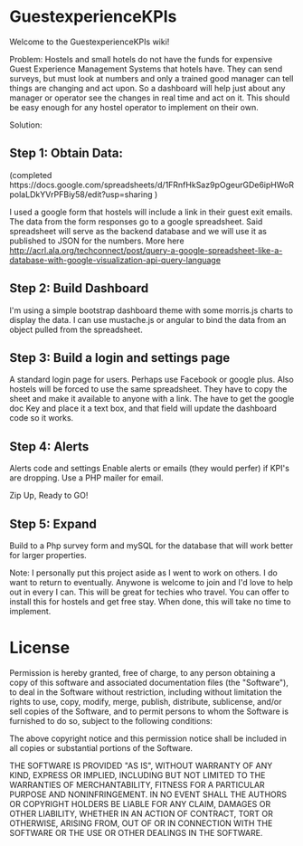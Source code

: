 # GuestexperienceKPIs

Welcome to the GuestexperienceKPIs wiki!

Problem: Hostels and small hotels do not have the funds for expensive Guest Experience Management Systems that hotels have. They can send surveys, but must look at numbers and only a trained good manager can tell things are changing and act upon. So a dashboard will help just about any manager or operator see the changes in real time and act on it. This should be easy enough for any hostel operator to implement on their own.

Solution:

<h2>Step 1: Obtain Data:</h2> (completed https://docs.google.com/spreadsheets/d/1FRnfHkSaz9pOgeurGDe6ipHWoRpolaLDkYVrPFBiy58/edit?usp=sharing )

I used a google form that hostels will include a link in their guest exit emails. The data from the form responses go to a google spreadsheet. Said spreadsheet will serve as the backend database and we will use it as published to JSON for the numbers. More here http://acrl.ala.org/techconnect/post/query-a-google-spreadsheet-like-a-database-with-google-visualization-api-query-language

<h2>Step 2: Build Dashboard</h2>

I'm using a simple bootstrap dashboard theme with some morris.js charts to display the data. I can use mustache.js or angular to bind the data from an object pulled from the spreadsheet.

<h2>Step 3: Build a login and settings page</h2>

A standard login page for users. Perhaps use Facebook or google plus. Also hostels will be forced to use the same spreadsheet. They have to copy the sheet and make it available to anyone with a link. The have to get the google doc Key and place it a text box, and that field will update the dashboard code so it works.

<h2>Step 4: Alerts</h2>
Alerts code and settings Enable alerts or emails (they would perfer) if KPI's are dropping. Use a PHP mailer for email.

Zip Up, Ready to GO!

<h2>Step 5: Expand</h2>
Build to a Php survey form and mySQL for the database that will work better for larger properties.

Note: I personally put this project aside as I went to work on others. I do want to return to eventually. Anywone is welcome to join and I'd love to help out in every I can. This will be great for techies who travel. You can offer to install this for hostels and get free stay. When done, this will take no time to implement.

<h1>License</h1>

Permission is hereby granted, free of charge, to any person obtaining a copy of this software and associated documentation files (the "Software"), to deal in the Software without restriction, including without limitation the rights to use, copy, modify, merge, publish, distribute, sublicense, and/or sell copies of the Software, and to permit persons to whom the Software is furnished to do so, subject to the following conditions:

The above copyright notice and this permission notice shall be included in all copies or substantial portions of the Software.

THE SOFTWARE IS PROVIDED "AS IS", WITHOUT WARRANTY OF ANY KIND, EXPRESS OR IMPLIED, INCLUDING BUT NOT LIMITED TO THE WARRANTIES OF MERCHANTABILITY, FITNESS FOR A PARTICULAR PURPOSE AND NONINFRINGEMENT. IN NO EVENT SHALL THE AUTHORS OR COPYRIGHT HOLDERS BE LIABLE FOR ANY CLAIM, DAMAGES OR OTHER LIABILITY, WHETHER IN AN ACTION OF CONTRACT, TORT OR OTHERWISE, ARISING FROM, OUT OF OR IN CONNECTION WITH THE SOFTWARE OR THE USE OR OTHER DEALINGS IN THE SOFTWARE.
